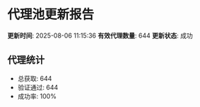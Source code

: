 # 代理池更新报告

**更新时间**: 2025-08-06 11:15:36
**有效代理数量**: 644
**更新状态**:  成功

## 代理统计
- 总获取: 644
- 验证通过: 644
- 成功率: 100%
